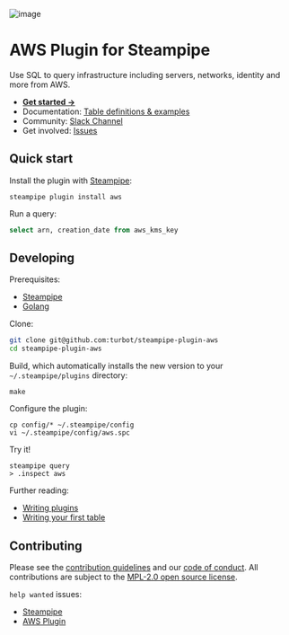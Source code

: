 ![image](https://hub.steampipe.io/images/plugins/turbot/aws-social-graphic.png)

# AWS Plugin for Steampipe

Use SQL to query infrastructure including servers, networks, identity and more from AWS. 

* **[Get started →](https://hub.steampipe.io/plugins/turbot/aws)**
* Documentation: [Table definitions & examples](https://hub.steampipe.io/plugins/turbot/aws/tables)
* Community: [Slack Channel](https://join.slack.com/t/steampipe/shared_invite/zt-oij778tv-lYyRTWOTMQYBVAbtPSWs3g)
* Get involved: [Issues](https://github.com/turbot/steampipe-plugin-aws/issues)

## Quick start

Install the plugin with [Steampipe](https://steampipe.io):
```shell
steampipe plugin install aws
```

Run a query:
```sql
select arn, creation_date from aws_kms_key
```

## Developing

Prerequisites:
- [Steampipe](https://steampipe.io/downloads)
- [Golang](https://golang.org/doc/install)

Clone:

```sh
git clone git@github.com:turbot/steampipe-plugin-aws
cd steampipe-plugin-aws
```

Build, which automatically installs the new version to your `~/.steampipe/plugins` directory:
```
make
```

Configure the plugin:
```
cp config/* ~/.steampipe/config
vi ~/.steampipe/config/aws.spc
```

Try it!
```
steampipe query
> .inspect aws
```

Further reading:
* [Writing plugins](https://steampipe.io/docs/develop/writing-plugins)
* [Writing your first table](https://steampipe.io/docs/develop/writing-your-first-table)

## Contributing

Please see the [contribution guidelines](https://github.com/turbot/steampipe/blob/main/CONTRIBUTING.md) and our [code of conduct](https://github.com/turbot/steampipe/blob/main/CODE_OF_CONDUCT.md). All contributions are subject to the [MPL-2.0 open source license](https://github.com/turbot/steampipe-plugin-aws/blob/main/LICENSE).

`help wanted` issues:
- [Steampipe](https://github.com/turbot/steampipe/labels/help%20wanted)
- [AWS Plugin](https://github.com/turbot/steampipe-plugin-aws/labels/help%20wanted)

